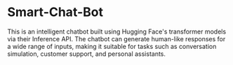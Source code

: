 # Smart-Chat-Bot
This is an intelligent chatbot built using Hugging Face's transformer models via their Inference API. The chatbot can generate human-like responses for a wide range of inputs, making it suitable for tasks such as conversation simulation, customer support, and personal assistants.
